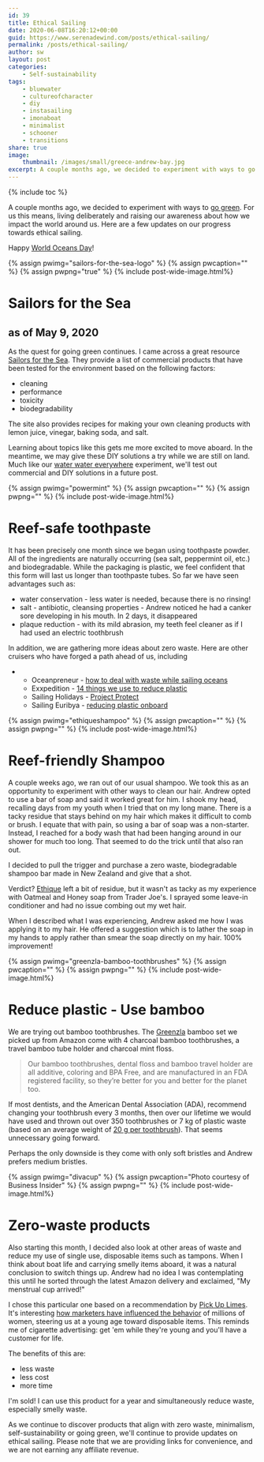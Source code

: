 ```yaml
---
id: 39
title: Ethical Sailing
date: 2020-06-08T16:20:12+00:00
guid: https://www.serenadewind.com/posts/ethical-sailing/
permalink: /posts/ethical-sailing/
author: sw
layout: post
categories:
    - Self-sustainability
tags:
    - bluewater
    - cultureofcharacter
    - diy
    - instasailing
    - imonaboat
    - minimalist
    - schooner
    - transitions
share: true
image:
    thumbnail: /images/small/greece-andrew-bay.jpg 
excerpt: A couple months ago, we decided to experiment with ways to go green. For us this means, living deliberately and raising our awareness about how we impact the world around us. Here are a few updates on our progress towards ethical sailing. Happy World Oceans Day!
---
```

{% include toc %}

A couple months ago, we decided to experiment with ways to [go green](/posts/going-green/). For us this means, living deliberately and raising our awareness about how we impact the world around us. Here are a few updates on our progress towards ethical sailing.

Happy [World Oceans Day](https://worldoceansday.org/)!

{% assign pwimg="sailors-for-the-sea-logo" %}
{% assign pwcaption="" %}
{% assign pwpng="true" %}
{% include post-wide-image.html%}

# Sailors for the Sea

## as of May 9, 2020

As the quest for going green continues. I came across a great resource [Sailors for the Sea](https://sailorsforthesea.org/programs/green-boating-guide/non-toxic-cleaning-products). They provide a list of commercial products that have been tested for the environment based on the following factors:

-   cleaning
-   performance
-   toxicity
-   biodegradability

The site also provides recipes for making your own cleaning products with lemon juice, vinegar, baking soda, and salt.

Learning about topics like this gets me more excited to move aboard. In the meantime, we may give these DIY solutions a try while we are still on land. Much like our [water water everywhere](/posts/water-water-everywhere/) experiment, we'll test out commercial and DIY solutions in a future post.

{% assign pwimg="powermint" %}
{% assign pwcaption="" %}
{% assign pwpng="" %}
{% include post-wide-image.html%}

# Reef-safe toothpaste

It has been precisely one month since we began using toothpaste powder. All of the ingredients are naturally occurring (sea salt, peppermint oil, etc.) and biodegradable. While the packaging is plastic, we feel confident that this form will last us longer than toothpaste tubes. So far we have seen advantages such as:

-   water conservation - less water is needed, because there is no rinsing!
-   salt - antibiotic, cleansing properties - Andrew noticed he had a canker sore developing in his mouth. In 2 days, it disappeared
-   plaque reduction - with its mild abrasion, my teeth feel cleaner as if I had used an electric toothbrush

In addition, we are gathering more ideas about zero waste. Here are other cruisers who have forged a path ahead of us, including

-   -   Oceanpreneur - [how to deal with waste while sailing oceans](https://theoceanpreneur.com/sail/sailing-sustainability/how-to-deal-with-waste-when-sailing-the-ocean/)
    -   Exxpedition - [14 things we use to reduce plastic](https://exxpedition.com/14-things-we-use-to-reduce-plastic/)
    -   Sailing Holidays - [Project Protect](https://www.sailingholidays.com/blog/project-protect-sailing-holidays-commitment-to-reduce-plastic-waste-in-2019)
    -   Sailing Euribya - [reducing plastic onboard](https://sailingeurybia.com/reducing-plastic-onboard/)

{% assign pwimg="ethiqueshampoo" %}
{% assign pwcaption="" %}
{% assign pwpng="" %}
{% include post-wide-image.html%}

# Reef-friendly Shampoo

A couple weeks ago, we ran out of our usual shampoo. We took this as an opportunity to experiment with other ways to clean our hair. Andrew opted to use a bar of soap and said it worked great for him. I shook my head, recalling days from my youth when I tried that on my long mane. There is a tacky residue that stays behind on my hair which makes it difficult to comb or brush. I equate that with pain, so using a bar of soap was a non-starter. Instead, I reached for a body wash that had been hanging around in our shower for much too long. That seemed to do the trick until that also ran out.

I decided to pull the trigger and purchase a zero waste, biodegradable shampoo bar made in New Zealand and give that a shot.

Verdict? [Ethique](https://www.amazon.com/Ethique-Eco-Friendly-Solid-Shampoo-Heali/dp/B07571LXYD/) left a bit of residue, but it wasn't as tacky as my experience with Oatmeal and Honey soap from Trader Joe's. I sprayed some leave-in conditioner and had no issue combing out my wet hair.

When I described what I was experiencing, Andrew asked me how I was applying it to my hair. He offered a suggestion which is to lather the soap in my hands to apply rather than smear the soap directly on my hair. 100% improvement!

{% assign pwimg="greenzla-bamboo-toothbrushes" %}
{% assign pwcaption="" %}
{% assign pwpng="" %}
{% include post-wide-image.html%}

# Reduce plastic - Use bamboo

We are trying out bamboo toothbrushes. The [Greenzla](https://www.amazon.com/Greenzla-Toothbrush-Charcoal-Toothbrushes-Biodegradable/dp/B07TCPQ7ZN/) bamboo set we picked up from Amazon come with 4 charcoal bamboo toothbrushes, a travel bamboo tube holder and charcoal mint floss.

> Our bamboo toothbrushes, dental floss and bamboo travel holder are all additive, coloring and BPA Free, and are manufactured in an FDA registered facility, so they’re better for you and better for the planet too.

If most dentists, and the American Dental Association (ADA), recommend changing your toothbrush every 3 months, then over our lifetime we would have used and thrown out over 350 toothbrushes or 7 kg of plastic waste (based on an average weight of [20 g per toothbrush](http://www.master-divers.com/blog/2012/12/10/dont-forget-your-toothbrush/#:~:text=The%20average%20toothbrush%20weighs%20between,Kgs%20of%20waste%20per%2Dyear.)). That seems unnecessary going forward.

Perhaps the only downside is they come with only soft bristles and Andrew prefers medium bristles.

{% assign pwimg="divacup" %}
{% assign pwcaption="Photo courtesy of Business Insider" %}
{% assign pwpng="" %}
{% include post-wide-image.html%}

# Zero-waste products

Also starting this month, I decided also look at other areas of waste and reduce my use of single use, disposable items such as tampons. When I think about boat life and carrying smelly items aboard, it was a natural conclusion to switch things up. Andrew had no idea I was contemplating this until he sorted through the latest Amazon delivery and exclaimed, "My menstrual cup arrived!"

I chose this particular one based on a recommendation by [Pick Up Limes](https://www.pickuplimes.com/beauty). It's interesting [how marketers have influenced the behavior](https://theconversation.com/menstrual-cups-vs-tampons-heres-how-they-compare-120499) of millions of women, steering us at a young age toward disposable items. This reminds me of cigarette advertising: get 'em while they're young and you'll have a customer for life.

The benefits of this are:

-   less waste
-   less cost
-   more time

I'm sold! I can use this product for a year and simultaneously reduce waste, especially smelly waste.

As we continue to discover products that align with zero waste, minimalism, self-sustainability or going green, we'll continue to provide updates on ethical sailing. Please note that we are providing links for convenience, and we are not earning any affiliate revenue.
